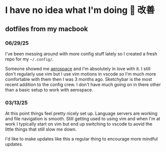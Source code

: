 # I have no idea what I'm doing 🤭 改善
## dotfiles from my macbook

### 06/29/25
I've been messing around with more config stuff lately so I created a fresh repo for my `~/.config/`. 

Someone showed me [aerospace](https://github.com/nikitabobko/AeroSpace) and I'm absolutely in love with it. 
I still don't regularly use vim but I use vim motions in vscode so I'm much more comfortable with them then I was 3 months ago.
Sketchybar is the most recent addition to the config crew. I don't have much going on in there other than a basic setup to work with aerospace.

### 03/13/25
At this point things feel pretty nicely set up. Language servers are working and file navigation is smooth. Still getting used to using vim and when I'm at work I typically start on vim but end up switching to vscode to aovid the little things that still slow me down.

I'd like to make updates like this a regular thing to encourage more mindful updates.
